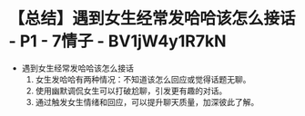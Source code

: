 # 【总结】遇到女生经常发哈哈该怎么接话 - P1 - 7情子 - BV1jW4y1R7kN

-   遇到女生经常发哈哈该怎么接话
    1.  女生发哈哈有两种情况：不知道该怎么回应或觉得话题无聊。
    2.  使用幽默调侃女生可以打破尬聊，引发更有趣的对话。
    3.  通过触发女生情绪和回应，可以提升聊天质量，加深彼此了解。